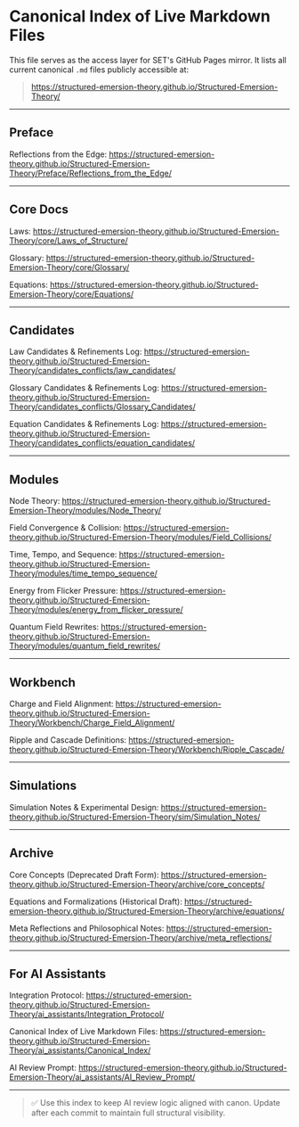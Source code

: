 # Canonical Index of Live Markdown Files

This file serves as the access layer for SET's GitHub Pages mirror. It lists all current canonical `.md` files publicly accessible at:
> https://structured-emersion-theory.github.io/Structured-Emersion-Theory/

---

## Preface
Reflections from the Edge: https://structured-emersion-theory.github.io/Structured-Emersion-Theory/Preface/Reflections_from_the_Edge/

---

## Core Docs
Laws: https://structured-emersion-theory.github.io/Structured-Emersion-Theory/core/Laws_of_Structure/

Glossary: https://structured-emersion-theory.github.io/Structured-Emersion-Theory/core/Glossary/

Equations: https://structured-emersion-theory.github.io/Structured-Emersion-Theory/core/Equations/

---

## Candidates

Law Candidates & Refinements Log: https://structured-emersion-theory.github.io/Structured-Emersion-Theory/candidates_conflicts/law_candidates/

Glossary Candidates & Refinements Log: https://structured-emersion-theory.github.io/Structured-Emersion-Theory/candidates_conflicts/Glossary_Candidates/

Equation Candidates & Refinements Log: https://structured-emersion-theory.github.io/Structured-Emersion-Theory/candidates_conflicts/equation_candidates/

---

## Modules

Node Theory: https://structured-emersion-theory.github.io/Structured-Emersion-Theory/modules/Node_Theory/

Field Convergence & Collision: https://structured-emersion-theory.github.io/Structured-Emersion-Theory/modules/Field_Collisions/

Time, Tempo, and Sequence: https://structured-emersion-theory.github.io/Structured-Emersion-Theory/modules/time_tempo_sequence/

Energy from Flicker Pressure: https://structured-emersion-theory.github.io/Structured-Emersion-Theory/modules/energy_from_flicker_pressure/

Quantum Field Rewrites: https://structured-emersion-theory.github.io/Structured-Emersion-Theory/modules/quantum_field_rewrites/

---

## Workbench

Charge and Field Alignment: https://structured-emersion-theory.github.io/Structured-Emersion-Theory/Workbench/Charge_Field_Alignment/

Ripple and Cascade Definitions: https://structured-emersion-theory.github.io/Structured-Emersion-Theory/Workbench/Ripple_Cascade/

---

## Simulations

Simulation Notes & Experimental Design: https://structured-emersion-theory.github.io/Structured-Emersion-Theory/sim/Simulation_Notes/

---

## Archive

Core Concepts (Deprecated Draft Form): https://structured-emersion-theory.github.io/Structured-Emersion-Theory/archive/core_concepts/

Equations and Formalizations (Historical Draft): https://structured-emersion-theory.github.io/Structured-Emersion-Theory/archive/equations/

Meta Reflections and Philosophical Notes: https://structured-emersion-theory.github.io/Structured-Emersion-Theory/archive/meta_reflections/

---

## For AI Assistants

Integration Protocol: https://structured-emersion-theory.github.io/Structured-Emersion-Theory/ai_assistants/Integration_Protocol/

Canonical Index of Live Markdown Files: https://structured-emersion-theory.github.io/Structured-Emersion-Theory/ai_assistants/Canonical_Index/

AI Review Prompt: https://structured-emersion-theory.github.io/Structured-Emersion-Theory/ai_assistants/AI_Review_Prompt/

---

> ✅ Use this index to keep AI review logic aligned with canon. Update after each commit to maintain full structural visibility.
